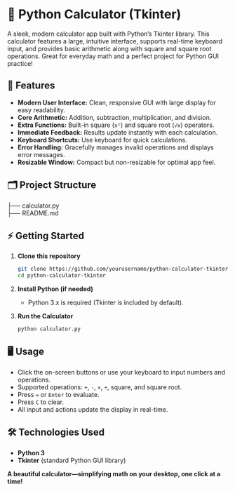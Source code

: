 # 🧮 Python Calculator (Tkinter)
A sleek, modern calculator app built with Python’s Tkinter library. This calculator features a large, intuitive interface, supports real-time keyboard input, and provides basic arithmetic along with square and square root operations. Great for everyday math and a perfect project for Python GUI practice!

## 🚀 Features
- **Modern User Interface:** Clean, responsive GUI with large display for easy readability.
- **Core Arithmetic:** Addition, subtraction, multiplication, and division.
- **Extra Functions:** Built-in square (`x²`) and square root (`√x`) operators.
- **Immediate Feedback:** Results update instantly with each calculation.
- **Keyboard Shortcuts:** Use keyboard for quick calculations.
- **Error Handling:** Gracefully manages invalid operations and displays error messages.
- **Resizable Window:** Compact but non-resizable for optimal app feel.

## 🗂 Project Structure
├── calculator.py      
├── README.md

## ⚡ Getting Started
1. **Clone this repository**
    ```bash
    git clone https://github.com/yourusername/python-calculator-tkinter.git
    cd python-calculator-tkinter
    ```
2. **Install Python (if needed)**
    - Python 3.x is required (Tkinter is included by default).

3. **Run the Calculator**
    ```bash
    python calculator.py
    ```

## 🖥 Usage
- Click the on-screen buttons or use your keyboard to input numbers and operations.
- Supported operations: `+`, `-`, `×`, `÷`, square, and square root.
- Press `=` or `Enter` to evaluate.
- Press `C` to clear.
- All input and actions update the display in real-time.

## 🛠️ Technologies Used
- **Python 3**
- **Tkinter** (standard Python GUI library)

**A beautiful calculator—simplifying math on your desktop, one click at a time!**
